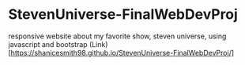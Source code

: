 # StevenUniverse-FinalWebDevProj
responsive website about my favorite show, steven universe, using javascript and bootstrap
(Link)[https://shanicesmith98.github.io/StevenUniverse-FinalWebDevProj/]

